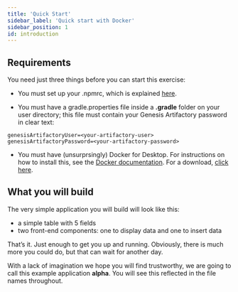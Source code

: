 ```yaml
---
title: 'Quick Start'
sidebar_label: 'Quick start with Docker'
sidebar_position: 1
id: introduction
---
```


## Requirements

You need just three things before you can start this exercise:

- You must set up your .npmrc, which is explained [here](/getting-started/quick-start/hardware-and-software).

- You must have a gradle.properties file inside a **.gradle** folder on your user directory; this file must contain your Genesis Artifactory password in clear text:

```shell
genesisArtifactoryUser=<your-artifactory-user>
genesisArtifactoryPassword=<your-artifactory-password>
```

- You must have (unsurprsingly) Docker for Desktop. For instructions on how to install this, see the [Docker documentation](https://docs.docker.com/docker-for-windows/). For a
download, [click here](https://hub.docker.com/editions/community/docker-ce-desktop-windows/).

## What you will build

The very simple application you will build will look like this:

- a simple table with 5 fields
- two front-end components: one to display data and one to insert data

That’s it. Just enough to get you up and running. Obviously, there is much more you could do, but that can wait for another day.

With a lack of imagination we hope you will find trustworthy, we are going to call this example application **alpha**. You will see this reflected in the file names throughout.
